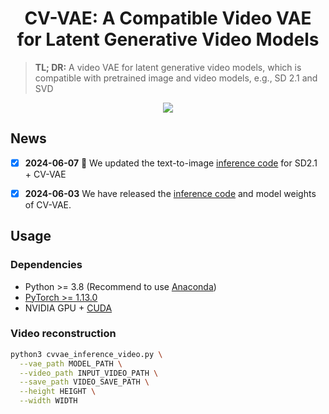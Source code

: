 <div align="center">
<h1>CV-VAE: A Compatible Video VAE for Latent 
Generative Video Models</h1>




</div>

> **TL; DR:** A video VAE for latent generative video models, which is compatible with pretrained image and video models, e.g., SD 2.1 and SVD

<p align="center">
  <img src="assets/i2v_and_t2v_results.gif">
</p>


## News

- [x] **2024-06-07** :hugs: We updated the text-to-image [inference code](sd21_vae3d_inference.ipynb) for SD2.1 + CV-VAE
- [x] **2024-06-03**  We have released the [inference code](cvvae_inference_video.py) and model weights of CV-VAE.


## Usage

### Dependencies
- Python >= 3.8 (Recommend to use [Anaconda](https://www.anaconda.com/download/#linux))
- [PyTorch >= 1.13.0](https://pytorch.org/)
- NVIDIA GPU + [CUDA](https://developer.nvidia.com/cuda-downloads)


### Video reconstruction


```bash
python3 cvvae_inference_video.py \
  --vae_path MODEL_PATH \
  --video_path INPUT_VIDEO_PATH \
  --save_path VIDEO_SAVE_PATH \
  --height HEIGHT \
  --width WIDTH 
```

